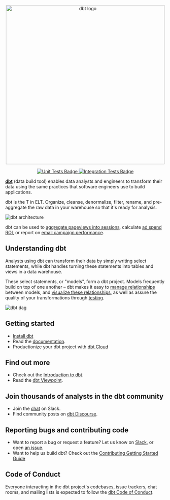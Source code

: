 <p align="center">
  <img src="https://raw.githubusercontent.com/dbt-labs/dbt/6c6649f9129d5d108aa3b0526f634cd8f3a9d1ed/etc/dbt-logo-full.svg" alt="dbt logo" width="500"/>
</p>
<p align="center">
  <a href="https://github.com/dbt-labs/dbt/actions/workflows/main.yml">
    <img src="https://github.com/dbt-labs/dbt/actions/workflows/main.yml/badge.svg?event=push" alt="Unit Tests Badge"/>
  </a>
  <a href="https://github.com/dbt-labs/dbt/actions/workflows/integration.yml">
    <img src="https://github.com/dbt-labs/dbt/actions/workflows/integration.yml/badge.svg?event=push" alt="Integration Tests Badge"/>
  </a>
</p>

**[dbt](https://www.getdbt.com/)** (data build tool) enables data analysts and engineers to transform their data using the same practices that software engineers use to build applications.

dbt is the T in ELT. Organize, cleanse, denormalize, filter, rename, and pre-aggregate the raw data in your warehouse so that it's ready for analysis.

![dbt architecture](https://raw.githubusercontent.com/dbt-labs/dbt/6c6649f9129d5d108aa3b0526f634cd8f3a9d1ed/etc/dbt-arch.png)

dbt can be used to [aggregate pageviews into sessions](https://github.com/dbt-labs/snowplow), calculate [ad spend ROI](https://github.com/dbt-labs/facebook-ads), or report on [email campaign performance](https://github.com/dbt-labs/mailchimp).

## Understanding dbt

Analysts using dbt can transform their data by simply writing select statements, while dbt handles turning these statements into tables and views in a data warehouse.

These select statements, or "models", form a dbt project. Models frequently build on top of one another – dbt makes it easy to [manage relationships](https://docs.getdbt.com/docs/ref) between models, and [visualize these relationships](https://docs.getdbt.com/docs/documentation), as well as assure the quality of your transformations through [testing](https://docs.getdbt.com/docs/testing).

![dbt dag](https://raw.githubusercontent.com/dbt-labs/dbt/6c6649f9129d5d108aa3b0526f634cd8f3a9d1ed/etc/dbt-dag.png)

## Getting started

- [Install dbt](https://docs.getdbt.com/docs/installation)
- Read the [documentation](https://docs.getdbt.com/).
- Productionize your dbt project with [dbt Cloud](https://www.getdbt.com)

## Find out more

- Check out the [Introduction to dbt](https://docs.getdbt.com/docs/introduction/).
- Read the [dbt Viewpoint](https://docs.getdbt.com/docs/about/viewpoint/).

## Join thousands of analysts in the dbt community

- Join the [chat](http://community.getdbt.com/) on Slack.
- Find community posts on [dbt Discourse](https://discourse.getdbt.com).

## Reporting bugs and contributing code

- Want to report a bug or request a feature? Let us know on [Slack](http://community.getdbt.com/), or open [an issue](https://github.com/dbt-labs/dbt/issues/new).
- Want to help us build dbt? Check out the [Contributing Getting Started Guide](https://github.com/dbt-labs/dbt/blob/HEAD/CONTRIBUTING.md)

## Code of Conduct

Everyone interacting in the dbt project's codebases, issue trackers, chat rooms, and mailing lists is expected to follow the [dbt Code of Conduct](https://community.getdbt.com/code-of-conduct).
